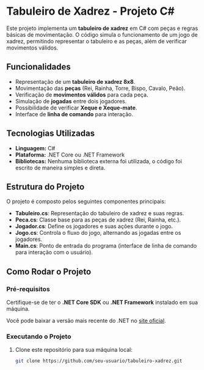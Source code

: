 # Tabuleiro de Xadrez - Projeto C#

Este projeto implementa um **tabuleiro de xadrez** em C# com peças e regras básicas de movimentação. O código simula o funcionamento de um jogo de xadrez, permitindo representar o tabuleiro e as peças, além de verificar movimentos válidos.

## Funcionalidades

- Representação de um **tabuleiro de xadrez 8x8**.
- Movimentação das **peças** (Rei, Rainha, Torre, Bispo, Cavalo, Peão).
- Verificação de **movimentos válidos** para cada peça.
- Simulação de **jogadas** entre dois jogadores.
- Possibilidade de verificar **Xeque e Xeque-mate**.
- Interface de **linha de comando** para interação.

## Tecnologias Utilizadas

- **Linguagem:** C#
- **Plataforma:** .NET Core ou .NET Framework
- **Bibliotecas:** Nenhuma biblioteca externa foi utilizada, o código foi escrito de maneira simples e direta.

## Estrutura do Projeto

O projeto é composto pelos seguintes componentes principais:

- **Tabuleiro.cs**: Representação do tabuleiro de xadrez e suas regras.
- **Peca.cs**: Classe base para as peças de xadrez (Rei, Rainha, etc.).
- **Jogador.cs**: Define os jogadores e suas ações durante o jogo.
- **Jogo.cs**: Controla o fluxo do jogo, alternando as jogadas entre os jogadores.
- **Main.cs**: Ponto de entrada do programa (interface de linha de comando para interação com o usuário).

## Como Rodar o Projeto

### Pré-requisitos

Certifique-se de ter o **.NET Core SDK** ou **.NET Framework** instalado em sua máquina.

Você pode baixar a versão mais recente do .NET no [site oficial](https://dotnet.microsoft.com/download).

### Executando o Projeto

1. Clone este repositório para sua máquina local:

   ```bash
   git clone https://github.com/seu-usuario/tabuleiro-xadrez.git
